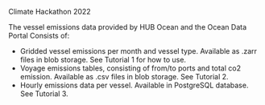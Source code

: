 

Climate Hackathon 2022

The vessel emissions data provided by HUB Ocean and the Ocean Data Portal Consists of:

- Gridded vessel emissions per month and vessel type. Available as .zarr files in blob storage. See Tutorial 1 for how to use.
- Voyage emissions tables, consisting of from/to ports and total co2 emission. Available as .csv files in blob storage. See Tutorial 2.
- Hourly emissions data per vessel. Available in PostgreSQL database. See Tutorial 3.


